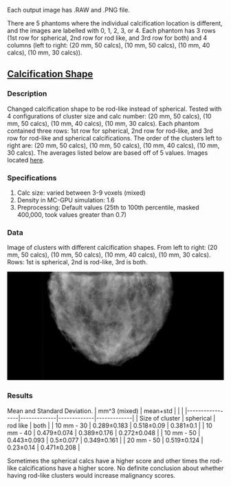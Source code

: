 Each output image has .RAW and .PNG file.

There are 5 phantoms where the individual calcification location is different, and the images are labelled with 0, 1, 2, 3, or 4. Each phantom has 3 rows (1st row for spherical, 2nd row for rod like, and 3rd row for both) and 4 columns (left to right: (20 mm, 50 calcs), (10 mm, 50 calcs), (10 mm, 40 calcs), (10 mm, 30 calcs)). 

## [Calcification Shape](https://github.com/marianqian/cluster_generation_data#calcification-shape)
### Description
Changed calcification shape to be rod-like instead of spherical. Tested with 4 configurations of cluster size and calc number: (20 mm, 50 calcs), (10 mm, 50 calcs), (10 mm, 40 calcs), (10 mm, 30 calcs). Each phantom contained three rows: 1st row for spherical, 2nd row for rod-like, and 3rd row for rod-like and spherical calcifications. The order of the clusters left to right are: (20 mm, 50 calcs), (10 mm, 50 calcs), (10 mm, 40 calcs), (10 mm, 30 calcs). The averages listed below are based off of 5 values. Images located [here](https://github.com/marianqian/cluster_generation_data/tree/master/calc_shape). 

### Specifications
1. Calc size: varied between 3-9 voxels (mixed) 
2. Density in MC-GPU simulation: 1.6
3. Preprocessing: Default values (25th to 100th percentile, masked 400,000, took values greater than 0.7) 
### Data

Image of clusters with different calcification shapes. From left to right: (20 mm, 50 calcs), (10 mm, 50 calcs), (10 mm, 40 calcs), (10 mm, 30 calcs). Rows: 1st is spherical, 2nd is rod-like, 3rd is both. 

![image](../calc_shape/prj_30mm_2_cluster_malignant_calc_shape_0_full_0.7_25.raw.gz.raw.png)

### Results
Mean and Standard Deviation. 
| mm^3 (mixed)    | mean+std    |             |             |
|-----------------|-------------|-------------|-------------|
| Size of cluster | spherical   | rod like    | both        |
| 10 mm - 30      | 0.289±0.183 | 0.518±0.09  | 0.381±0.1   |
| 10 mm - 40      | 0.479±0.074 | 0.389±0.176 | 0.272±0.048 |
| 10 mm - 50      | 0.443±0.093 | 0.5±0.077   | 0.349±0.161 |
| 20 mm - 50      | 0.519±0.124 | 0.23±0.14   | 0.471±0.208 |

Sometimes the spherical calcs have a higher score and other times the rod-like calcifications have a higher score. No definite conclusion about whether having rod-like clusters would increase malignancy scores. 

